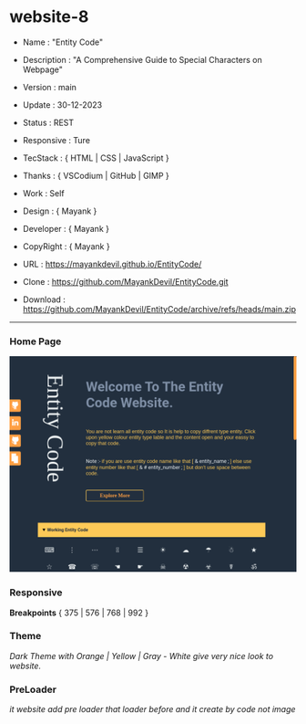 # website-8

- Name : "Entity Code"

- Description : "A Comprehensive Guide to Special Characters on Webpage"

- Version : main

- Update : 30-12-2023

- Status : REST

- Responsive : Ture

- TecStack : { HTML | CSS | JavaScript }

- Thanks : { VSCodium | GitHub | GIMP }

- Work : Self

- Design : { Mayank }

- Developer : { Mayank }

- CopyRight : { Mayank }

- URL : https://mayankdevil.github.io/EntityCode/

- Clone : https://github.com/MayankDevil/EntityCode.git

- Download : https://github.com/MayankDevil/EntityCode/archive/refs/heads/main.zip

---

### Home Page

![Alt text](./data/EntityCode.png "HomePage")

### Responsive

**Breakpoints** { 375 | 576 | 768 | 992 }

### Theme

_Dark Theme with Orange | Yellow | Gray - White give very nice look to website._

### PreLoader

_it website add pre loader that loader before and it create by code not image_

